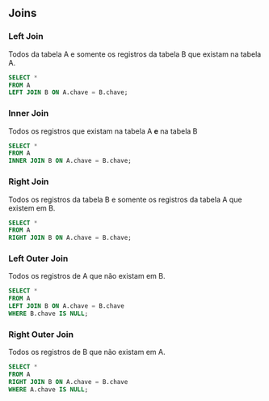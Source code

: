 ## Joins

### Left Join
Todos da tabela A e somente os registros da tabela B que existam na tabela A.
```sql
SELECT *
FROM A
LEFT JOIN B ON A.chave = B.chave;
```

### Inner Join
Todos os registros que existam na tabela A **e** na tabela B
```sql
SELECT *
FROM A
INNER JOIN B ON A.chave = B.chave;
```

### Right Join
Todos os registros da tabela B e somente os registros da tabela A que existem em B.
```sql
SELECT *
FROM A
RIGHT JOIN B ON A.chave = B.chave;
```

### Left Outer Join
Todos os registros de A que não existam em B.
```sql
SELECT *
FROM A
LEFT JOIN B ON A.chave = B.chave
WHERE B.chave IS NULL;
```

### Right Outer Join
Todos os registros de B que não existam em A.
```sql
SELECT *
FROM A
RIGHT JOIN B ON A.chave = B.chave
WHERE A.chave IS NULL;
```
<!--stackedit_data:
eyJoaXN0b3J5IjpbNDQ2OTA2MjIyLC0xMjMxMzMxOTE5XX0=
-->